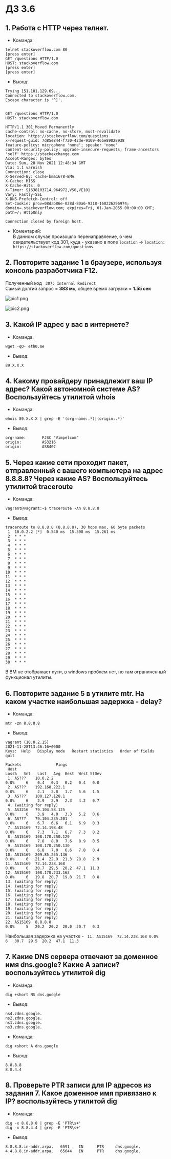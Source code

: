 # ДЗ 3.6

## 1. Работа c HTTP через телнет.
- Команда:
```
telnet stackoverflow.com 80
[press enter]
GET /questions HTTP/1.0
HOST: stackoverflow.com
[press enter]
[press enter]
```
- Вывод:
```
Trying 151.101.129.69...
Connected to stackoverflow.com.
Escape character is '^]'.


GET /questions HTTP/1.0
HOST: stackoverflow.com

HTTP/1.1 301 Moved Permanently
cache-control: no-cache, no-store, must-revalidate
location: https://stackoverflow.com/questions
x-request-guid: 7d85e844-f720-42de-9109-46be89028938
feature-policy: microphone 'none'; speaker 'none'
content-security-policy: upgrade-insecure-requests; frame-ancestors 'self' https://stackexchange.com
Accept-Ranges: bytes
Date: Sun, 28 Nov 2021 12:48:34 GMT
Via: 1.1 varnish
Connection: close
X-Served-By: cache-bma1678-BMA
X-Cache: MISS
X-Cache-Hits: 0
X-Timer: S1638103714.964972,VS0,VE101
Vary: Fastly-SSL
X-DNS-Prefetch-Control: off
Set-Cookie: prov=08dab86e-028d-80a6-9318-160226296974; domain=.stackoverflow.com; expires=Fri, 01-Jan-2055 00:00:00 GMT; path=/; HttpOnly

Connection closed by foreign host.
```
- Коментарий: <br>
В данном случае произошло перенаправление, о чем свидетельствует код 301, куда - указано в поле ``` location ``` -> ``` location: https://stackoverflow.com/questions ```

## 2. Повторите задание 1 в браузере, используя консоль разработчика F12.
Полученный код ``` 307: Internal Redirect``` <br>
Самый долгий запрос = **383 мс**, общее время загрузки = **1.55 сек**

![pic1.png](pic1.png)

![pic2.png](pic2.png)
## 3. Какой IP адрес у вас в интернете?
- Команда:
```
wget -qO- eth0.me
```
- Вывод:
```
89.X.X.X
```
## 4. Какому провайдеру принадлежит ваш IP адрес? Какой автономной системе AS? Воспользуйтесь утилитой whois
- Команда:
```
whois 89.X.X.X | grep -E '(org-name:.*)|(origin:.*)'
```
- Вывод:
```
org-name:       PJSC "Vimpelcom"
origin:         AS3216
origin:         AS8402
```
## 5. Через какие сети проходит пакет, отправленный с вашего компьютера на адрес 8.8.8.8? Через какие AS? Воспользуйтесь утилитой traceroute
- Команда:
```
vagrant@vagrant:~$ traceroute -An 8.8.8.8
```
- Вывод:
```
traceroute to 8.8.8.8 (8.8.8.8), 30 hops max, 60 byte packets
 1  10.0.2.2 [*]  0.540 ms  15.308 ms  15.261 ms
 2  * * *
 3  * * *
 4  * * *
 5  * * *
 6  * * *
 7  * * *
 8  * * *
 9  * * *
10  * * *
11  * * *
12  * * *
13  * * *
14  * * *
15  * * *
16  * * *
17  * * *
18  * * *
19  * * *
20  * * *
21  * * *
22  * * *
23  * * *
24  * * *
25  * * *
26  * * *
27  * * *
28  * * *
29  * * *
30  * * *
```
В ВМ не отображает пути, в windows проблем нет, но там ограниченный функционал утилиты. 
## 6. Повторите задание 5 в утилите mtr. На каком участке наибольшая задержка - delay?
- Команда:
```
mtr -zn 8.8.8.8
```
- Вывод:
```
vagrant (10.0.2.15)                                                                                                        2021-11-28T13:46:16+0000
Keys:  Help   Display mode   Restart statistics   Order of fields   quit
                                                                                                           Packets               Pings
 Host                                                                                                    Loss%   Snt   Last   Avg  Best  Wrst StDev
 1. AS???    10.0.2.2                                                                                     0.0%     6    0.4   0.3   0.2   0.4   0.0
 2. AS???    192.168.222.1                                                                                0.0%     6    2.1   2.8   1.7   5.6   1.5
 3. AS???    100.127.128.1                                                                                0.0%     6    2.9   2.9   2.3   4.2   0.7
 4. (waiting for reply)
 5. AS3216   79.104.58.125                                                                                0.0%     6    3.9   4.0   3.3   5.2   0.6
 6. AS???    79.104.235.201                                                                               0.0%     6    6.7   6.6   6.1   6.9   0.3
 7. AS15169  72.14.198.48                                                                                 0.0%     6    7.3   7.1   6.7   7.3   0.2
 8. AS15169  108.170.250.129                                                                              0.0%     6    7.8   8.0   7.6   8.9   0.5
 9. AS15169  108.170.250.130                                                                              0.0%     6    6.8   7.0   6.6   7.8   0.4
10. AS15169  209.85.255.136                                                                               0.0%     6   21.4  22.9  21.3  28.8   2.9
11. AS15169  72.14.238.168                                                                                0.0%     6   30.7  29.5  20.2  47.1  11.3
12. AS15169  108.170.233.163                                                                              0.0%     6   19.8  20.7  19.8  21.7   0.8
13. (waiting for reply)
14. (waiting for reply)
15. (waiting for reply)
16. (waiting for reply)
17. (waiting for reply)
18. (waiting for reply)
19. (waiting for reply)
20. (waiting for reply)
21. (waiting for reply)
22. AS15169  8.8.8.8                                                                                      0.0%     5   20.2  20.2  20.0  20.7   0.3

```
Наибольшая задержка на участке - ``` 11. AS15169  72.14.238.168 0.0%     6   30.7  29.5  20.2  47.1  11.3```
## 7. Какие DNS сервера отвечают за доменное имя dns.google? Какие A записи? воспользуйтесь утилитой dig
- Команда:
```
dig +short NS dns.google
```
- Вывод:
```
ns4.zdns.google.
ns2.zdns.google.
ns1.zdns.google.
ns3.zdns.google.
```
- Команда:
```
dig +short A dns.google
```
- Вывод:
```
8.8.8.8
8.8.4.4
```
## 8. Проверьте PTR записи для IP адресов из задания 7. Какое доменное имя привязано к IP? воспользуйтесь утилитой dig
- Команда:
```
dig -x 8.8.8.8 | grep -E 'PTR\s+'
dig -x 8.8.4.4 | grep -E 'PTR\s+'
```
- Вывод:
```
8.8.8.8.in-addr.arpa.   6591    IN      PTR     dns.google.
4.4.8.8.in-addr.arpa.   65644   IN      PTR     dns.google.
```
